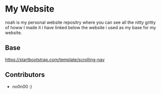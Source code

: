 My Website
=======
noah is my personal website repositry where you can see all the nitty gritty of howw I made it i have linked below the website i used as my base for my website.

Base
------------
https://startbootstrap.com/template/scrolling-nav

Contributors
------------

* no0n00 :)
